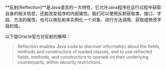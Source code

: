 **反射(Reflection)**是Java语言的一大特性，它允许Java程序在运行过程中获取自身的相关信息，还能改变程序的内部属性。我们可以使用反射获取类、接口、字段、方法的属性，也可以用反射来实例化一个对象、进行方法调用、获取或修改字段的值。

以下是Oracle官方对反射的解释：
> Reflection enables Java code to discover information about the fields, methods and constructors of loaded classes, and to use reflected fields, methods, and constructors to operate on their underlying counterparts, within security restrictions. 